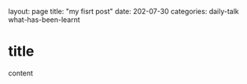 layout: page
title: "my fisrt post"
date: 202-07-30
categories: daily-talk what-has-been-learnt

# title

content

